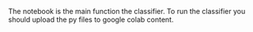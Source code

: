 The notebook is the main function the classifier. 
To run the classifier you should upload the py files to google colab content.
